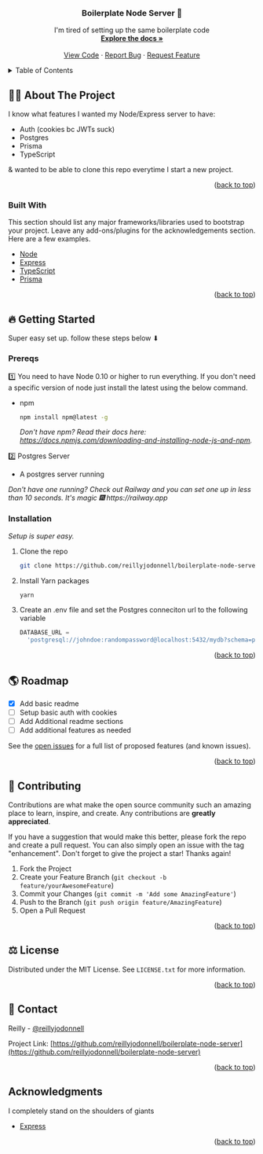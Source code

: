 <div id="top"></div>

<!-- PROJECT LOGO -->
<br />
<div align="center">
  <a href="https://github.com/reillyjodonnell/boilerplate-node-server">
    
  </a>

  <h3 align="center">Boilerplate Node Server 🦾</h3>

  <p align="center">
    I'm tired of setting up the same boilerplate code
    <br />
    <a href="https://github.com/reillyjodonnell/boilerplate-node-server"><strong>Explore the docs »</strong></a>
    <br />
    <br />
    <a href="https://github.com/reillyjodonnell/boilerplate-node-server">View Code</a>
    ·
    <a href="https://github.com/reillyjodonnell/boilerplate-node-server/issues">Report Bug</a>
    ·
    <a href="https://github.com/reillyjodonnell/boilerplate-node-server/issues">Request Feature</a>
  </p>
</div>

<!-- TABLE OF CONTENTS -->
<details>
  <summary>Table of Contents</summary>
  <ol>
    <li>
      <a href="#about-the-project">🙋‍♂️ About The Project</a>
      <ul>
        <li><a href="#built-with">Built With</a></li>
      </ul>
    </li>
    <li>
      <a href="#getting-started">Getting Started</a>
      <ul>
        <li><a href="#prerequisites">Prerequisites</a></li>
        <li><a href="#installation">Installation</a></li>
      </ul>
    </li>
    <li><a href="#usage">Usage</a></li>
    <li><a href="#roadmap">Roadmap</a></li>
    <li><a href="#contributing">Contributing</a></li>
    <li><a href="#license">License</a></li>
    <li><a href="#contact">Contact</a></li>
    <li><a href="#acknowledgments">Acknowledgments</a></li>
  </ol>
</details>

<!-- ABOUT THE PROJECT -->

## 🙋‍♂️ About The Project

I know what features I wanted my Node/Express server to have:

- Auth (cookies bc JWTs suck)
- Postgres
- Prisma
- TypeScript

& wanted to be able to clone this repo everytime I start a new project.

<p align="right">(<a href="#top">back to top</a>)</p>

### Built With

This section should list any major frameworks/libraries used to bootstrap your project. Leave any add-ons/plugins for the acknowledgements section. Here are a few examples.

- [Node](https://nodejs.org/)
- [Express](https://expressjs.com/)
- [TypeScript](https://typescriptlang.org/)
- [Prisma](https://prisma.io/)

<p align="right">(<a href="#top">back to top</a>)</p>

<!-- GETTING STARTED -->

## 🔥 Getting Started

Super easy set up. follow these steps below ⬇

### Prereqs

1️⃣ You need to have Node 0.10 or higher to run everything. If you don't need a specific version of node just install the latest using the below command.

- npm
  ```sh
  npm install npm@latest -g
  ```
  _Don't have npm? Read their docs here: https://docs.npmjs.com/downloading-and-installing-node-js-and-npm._
  <br/>

2️⃣ Postgres Server

- A postgres server running

_Don't have one running?
Check out Railway and you can set one up in less than 10 seconds. It's magic 🎆 https://railway.app_

### Installation

_Setup is super easy._

1. Clone the repo
   ```sh
   git clone https://github.com/reillyjodonnell/boilerplate-node-server
   ```
2. Install Yarn packages
   ```sh
   yarn
   ```
3. Create an .env file and set the Postgres conneciton url to the following variable
   ```js
   DATABASE_URL =
     'postgresql://johndoe:randompassword@localhost:5432/mydb?schema=public';
   ```

<p align="right">(<a href="#top">back to top</a>)</p>

<!-- ROADMAP -->

## 🌎 Roadmap

- [x] Add basic readme
- [ ] Setup basic auth with cookies
- [ ] Add Additional readme sections
- [ ] Add additional features as needed

See the [open issues](https://github.com/othneildrew/Best-README-Template/issues) for a full list of proposed features (and known issues).

<p align="right">(<a href="#top">back to top</a>)</p>

<!-- CONTRIBUTING -->

## 💖 Contributing

Contributions are what make the open source community such an amazing place to learn, inspire, and create. Any contributions are **greatly appreciated**.

If you have a suggestion that would make this better, please fork the repo and create a pull request. You can also simply open an issue with the tag "enhancement".
Don't forget to give the project a star! Thanks again!

1. Fork the Project
2. Create your Feature Branch (`git checkout -b feature/yourAwesomeFeature`)
3. Commit your Changes (`git commit -m 'Add some AmazingFeature'`)
4. Push to the Branch (`git push origin feature/AmazingFeature`)
5. Open a Pull Request

<p align="right">(<a href="#top">back to top</a>)</p>

<!-- LICENSE -->

## ⚖ License

Distributed under the MIT License. See `LICENSE.txt` for more information.

<p align="right">(<a href="#top">back to top</a>)</p>

<!-- CONTACT -->

## 📱 Contact

Reilly - [@reillyjodonnell](https://twitter.com/reillyjodonnell)

Project Link: [https://github.com/reillyjodonnell/boilerplate-node-server](https://github.com/reillyjodonnell/boilerplate-node-server)

<p align="right">(<a href="#top">back to top</a>)</p>

<!-- ACKNOWLEDGMENTS -->

## Acknowledgments

I completely stand on the shoulders of giants

- [Express](https://expressjs.com)

<p align="right">(<a href="#top">back to top</a>)</p>
